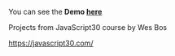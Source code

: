 You can see the **Demo [here](https://gizemnkorkmaz.github.io/javascript30/index.html)**


Projects from JavaScript30 course by Wes Bos

https://javascript30.com/
